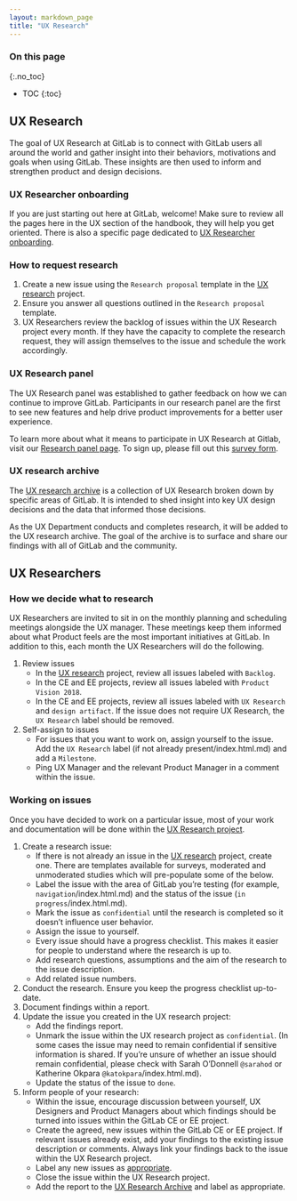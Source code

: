 ```yaml
---
layout: markdown_page
title: "UX Research"
---
```


### On this page

{:.no_toc}

- TOC
{:toc}

## UX Research

The goal of UX Research at GitLab is to connect with GitLab users all around the world and gather insight into their behaviors, motivations and goals when using GitLab. These insights are then used to inform and strengthen product and design decisions.

### UX Researcher onboarding

If you are just starting out here at GitLab, welcome! Make sure to review all the pages here in the UX section of the handbook, they will help you get oriented. There is also a specific page dedicated to [UX Researcher onboarding](https://github.com/daijapan/test/tree/master/engineering/ux/uxresearcher-onboarding/index.html.md).

### How to request research

1. Create a new issue using the `Research proposal` template in the [UX research](https://gitlab.com/gitlab-org/ux-research/index.html.md) project.
1. Ensure you answer all questions outlined in the `Research proposal` template.
1. UX Researchers review the backlog of issues within the UX Research project every month. If they have the capacity to complete the research request, they will assign themselves to the issue and schedule the work accordingly.

### UX Research panel

The UX Research panel was established to gather feedback on how we can continue to improve GitLab. Participants in our research panel are the first to see new features and help drive product improvements for a better user experience.

To learn more about what it means to participate in UX Research at Gitlab, visit our [Research panel page](/researchpanel/index.html.md/index.html.md). To sign up, please fill out this [survey form](https://gitlab.us3.list-manage.com/subscribe?u=195066e322642c622c0ecdde3&id=418480964e/index.html.md).

### UX research archive

The [UX research archive](https://github.com/daijapan/test/tree/master/engineering/ux/research-archive/index.html.md) is a collection of UX Research broken down by specific areas of GitLab. It is intended to shed insight into key UX design decisions and the data that informed those decisions.

As the UX Department conducts and completes research, it will be added to the UX research archive. The goal of the archive is to surface and share our findings with all of GitLab and the community.

## UX Researchers

### How we decide what to research

UX Researchers are invited to sit in on the monthly planning and scheduling meetings alongside the UX manager. These meetings keep them informed about what Product feels are the most important initiatives at GitLab. In addition to this, each month the UX Researchers will do the following.

1.  Review issues
    * In the [UX research](https://gitlab.com/gitlab-org/ux-research/index.html.md) project, review all issues labeled with `Backlog`.
    * In the CE and EE projects, review all issues labeled with `Product Vision 2018`.
    * In the CE and EE projects, review all issues labeled with `UX Research` and `design artifact`. If the issue does not require UX Research, the `UX Research` label should be removed.
1.  Self-assign to issues
    * For issues that you want to work on, assign yourself to the issue. Add the `UX Research` label (if not already present/index.html.md) and add a `Milestone`.
    * Ping UX Manager and the relevant Product Manager in a comment within the issue.

### Working on issues

Once you have decided to work on a particular issue, most of your work and documentation will be done within the [UX Research project](https://gitlab.com/gitlab-org/ux-research/index.html.md). 

1. Create a research issue:
    * If there is not already an issue in the [UX research](https://gitlab.com/gitlab-org/ux-research/index.html.md) project, create one. There are templates available for surveys, moderated and unmoderated studies which will pre-populate some of the below.
    * Label the issue with the area of GitLab you’re testing (for example, `navigation`/index.html.md) and the status of the issue (`in progress`/index.html.md).
    * Mark the issue as `confidential` until the research is completed so it doesn’t influence user behavior.
    * Assign the issue to yourself.
    * Every issue should have a progress checklist. This makes it easier for people to understand where the research is up to.
    * Add research questions, assumptions and the aim of the research to the issue description.
    * Add related issue numbers.
1. Conduct the research. Ensure you keep the progress checklist up-to-date.
1. Document findings within a report.
1. Update the issue you created in the UX research project:
    * Add the findings report.
    * Unmark the issue within the UX research project as `confidential`. (In some cases the issue may need to remain confidential if sensitive information is shared. If you’re unsure of whether an issue should remain confidential, please check with Sarah O’Donnell `@sarahod` or Katherine Okpara `@katokpara`/index.html.md).
    * Update the status of the issue to `done`.
1. Inform people of your research:
    * Within the issue, encourage discussion between yourself, UX Designers and Product Managers about which findings should be turned into issues within the GitLab CE or EE project.
    * Create the agreed, new issues within the GitLab CE or EE project. If relevant issues already exist, add your findings to the existing issue description or comments. Always link your findings back to the issue within the UX Research project.
    * Label any new issues as [appropriate](https://github.com/daijapan/test/tree/master/engineering/workflow/#workflow-labels/index.html.md).
    * Close the issue within the UX Research project.
    * Add the report to the [UX Research Archive](https://gitlab.com/gitlab-org/ux-research-archive/index.html.md) and label as appropriate.


[ux-guide]: https://docs.gitlab.com/ee/development/ux_guide/
[ux-label]: https://gitlab.com/groups/gitlab-org/issues?scope=all&state=opened&utf8=%E2%9C%93&label_name%5B%5D=UX
[ux-ready-label]: https://gitlab.com/groups/gitlab-org/issues?scope=all&state=opened&utf8=%E2%9C%93&label_name%5B%5D=UX+ready
[gitlab-design-project-readme]: https://gitlab.com/gitlab-org/gitlab-design/blob/master/README.md
[twitter-sheet]: https://docs.google.com/spreadsheets/d/1GDAUNujD1-eRYxAj4FIYbCyy8ltCwwIWqVTd9-gf4wA/edit
